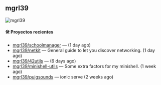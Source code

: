 ## mgrl39 
<p align="left"> <img src="https://komarev.com/ghpvc/?username=mgrbl&label=Profile%20views&color=0e75b6&style=flat" alt="mgrl39" /> </p>












#### 🛠 Proyectos recientes

- [mgrl39/schoolmanager](https://github.com/mgrl39/schoolmanager) —  (1 day ago)
- [mgrl39/netkit](https://github.com/mgrl39/netkit) — General guide to let you discover networking. (1 day ago)
- [mgrl39/42utils](https://github.com/mgrl39/42utils) —  (6 days ago)
- [mgrl39/minishell-utils](https://github.com/mgrl39/minishell-utils) — Some extra factors for my minishell.  (1 week ago)
- [mgrl39/puigsounds](https://github.com/mgrl39/puigsounds) — ionic serve (2 weeks ago)




